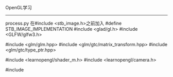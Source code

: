 OpenGL学习
***
process.py
在#include <stb_image.h>之前加入
#define STB_IMAGE_IMPLEMENTATION
#include <glad/gl.h>
#include <GLFW/glfw3.h>



#include <glm/glm.hpp>
#include <glm/gtc/matrix_transform.hpp>
#include <glm/gtc/type_ptr.hpp>

#include <learnopengl/shader_m.h>
#include <learnopengl/camera.h>

#include <iostream>
